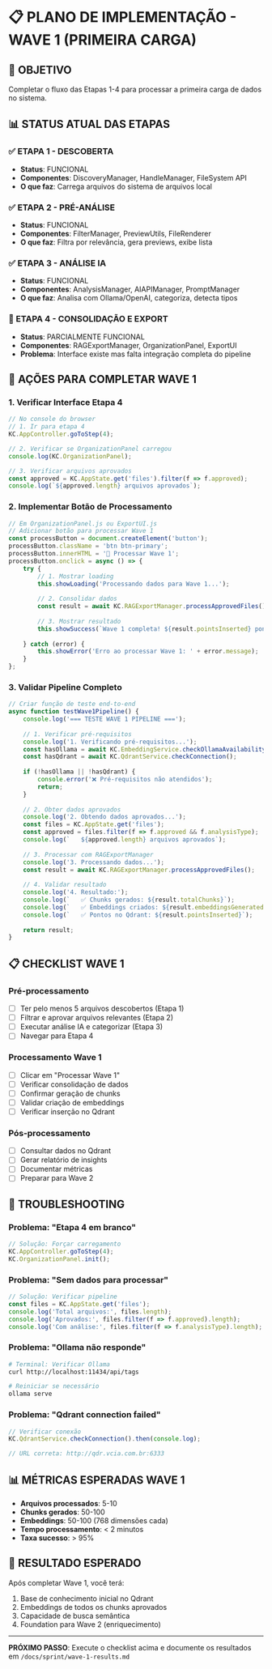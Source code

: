 # 📋 PLANO DE IMPLEMENTAÇÃO - WAVE 1 (PRIMEIRA CARGA)

## 🎯 OBJETIVO
Completar o fluxo das Etapas 1-4 para processar a primeira carga de dados no sistema.

## 📊 STATUS ATUAL DAS ETAPAS

### ✅ ETAPA 1 - DESCOBERTA
- **Status**: FUNCIONAL
- **Componentes**: DiscoveryManager, HandleManager, FileSystem API
- **O que faz**: Carrega arquivos do sistema de arquivos local

### ✅ ETAPA 2 - PRÉ-ANÁLISE
- **Status**: FUNCIONAL
- **Componentes**: FilterManager, PreviewUtils, FileRenderer
- **O que faz**: Filtra por relevância, gera previews, exibe lista

### ✅ ETAPA 3 - ANÁLISE IA
- **Status**: FUNCIONAL
- **Componentes**: AnalysisManager, AIAPIManager, PromptManager
- **O que faz**: Analisa com Ollama/OpenAI, categoriza, detecta tipos

### 🔧 ETAPA 4 - CONSOLIDAÇÃO E EXPORT
- **Status**: PARCIALMENTE FUNCIONAL
- **Componentes**: RAGExportManager, OrganizationPanel, ExportUI
- **Problema**: Interface existe mas falta integração completa do pipeline

## 🚀 AÇÕES PARA COMPLETAR WAVE 1

### 1. Verificar Interface Etapa 4
```javascript
// No console do browser
// 1. Ir para etapa 4
KC.AppController.goToStep(4);

// 2. Verificar se OrganizationPanel carregou
console.log(KC.OrganizationPanel);

// 3. Verificar arquivos aprovados
const approved = KC.AppState.get('files').filter(f => f.approved);
console.log(`${approved.length} arquivos aprovados`);
```

### 2. Implementar Botão de Processamento
```javascript
// Em OrganizationPanel.js ou ExportUI.js
// Adicionar botão para processar Wave 1
const processButton = document.createElement('button');
processButton.className = 'btn btn-primary';
processButton.innerHTML = '🚀 Processar Wave 1';
processButton.onclick = async () => {
    try {
        // 1. Mostrar loading
        this.showLoading('Processando dados para Wave 1...');
        
        // 2. Consolidar dados
        const result = await KC.RAGExportManager.processApprovedFiles();
        
        // 3. Mostrar resultado
        this.showSuccess(`Wave 1 completa! ${result.pointsInserted} pontos no Qdrant`);
        
    } catch (error) {
        this.showError('Erro ao processar Wave 1: ' + error.message);
    }
};
```

### 3. Validar Pipeline Completo
```javascript
// Criar função de teste end-to-end
async function testWave1Pipeline() {
    console.log('=== TESTE WAVE 1 PIPELINE ===');
    
    // 1. Verificar pré-requisitos
    console.log('1. Verificando pré-requisitos...');
    const hasOllama = await KC.EmbeddingService.checkOllamaAvailability();
    const hasQdrant = await KC.QdrantService.checkConnection();
    
    if (!hasOllama || !hasQdrant) {
        console.error('❌ Pré-requisitos não atendidos');
        return;
    }
    
    // 2. Obter dados aprovados
    console.log('2. Obtendo dados aprovados...');
    const files = KC.AppState.get('files');
    const approved = files.filter(f => f.approved && f.analysisType);
    console.log(`   ${approved.length} arquivos aprovados`);
    
    // 3. Processar com RAGExportManager
    console.log('3. Processando dados...');
    const result = await KC.RAGExportManager.processApprovedFiles();
    
    // 4. Validar resultado
    console.log('4. Resultado:');
    console.log(`   ✅ Chunks gerados: ${result.totalChunks}`);
    console.log(`   ✅ Embeddings criados: ${result.embeddingsGenerated}`);
    console.log(`   ✅ Pontos no Qdrant: ${result.pointsInserted}`);
    
    return result;
}
```

## 📋 CHECKLIST WAVE 1

### Pré-processamento
- [ ] Ter pelo menos 5 arquivos descobertos (Etapa 1)
- [ ] Filtrar e aprovar arquivos relevantes (Etapa 2)
- [ ] Executar análise IA e categorizar (Etapa 3)
- [ ] Navegar para Etapa 4

### Processamento Wave 1
- [ ] Clicar em "Processar Wave 1"
- [ ] Verificar consolidação de dados
- [ ] Confirmar geração de chunks
- [ ] Validar criação de embeddings
- [ ] Verificar inserção no Qdrant

### Pós-processamento
- [ ] Consultar dados no Qdrant
- [ ] Gerar relatório de insights
- [ ] Documentar métricas
- [ ] Preparar para Wave 2

## 🔧 TROUBLESHOOTING

### Problema: "Etapa 4 em branco"
```javascript
// Solução: Forçar carregamento
KC.AppController.goToStep(4);
KC.OrganizationPanel.init();
```

### Problema: "Sem dados para processar"
```javascript
// Solução: Verificar pipeline
const files = KC.AppState.get('files');
console.log('Total arquivos:', files.length);
console.log('Aprovados:', files.filter(f => f.approved).length);
console.log('Com análise:', files.filter(f => f.analysisType).length);
```

### Problema: "Ollama não responde"
```bash
# Terminal: Verificar Ollama
curl http://localhost:11434/api/tags

# Reiniciar se necessário
ollama serve
```

### Problema: "Qdrant connection failed"
```javascript
// Verificar conexão
KC.QdrantService.checkConnection().then(console.log);

// URL correta: http://qdr.vcia.com.br:6333
```

## 📊 MÉTRICAS ESPERADAS WAVE 1

- **Arquivos processados**: 5-10
- **Chunks gerados**: 50-100
- **Embeddings**: 50-100 (768 dimensões cada)
- **Tempo processamento**: < 2 minutos
- **Taxa sucesso**: > 95%

## 🎯 RESULTADO ESPERADO

Após completar Wave 1, você terá:
1. Base de conhecimento inicial no Qdrant
2. Embeddings de todos os chunks aprovados
3. Capacidade de busca semântica
4. Foundation para Wave 2 (enriquecimento)

---

**PRÓXIMO PASSO**: Execute o checklist acima e documente os resultados em `/docs/sprint/wave-1-results.md`